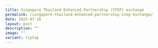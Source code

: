 ```yaml
---
title: Singapore Thailand Enhanced Partnership (STEP) exchange
permalink: /singapore-thailand-enhanced-partnership-step-exchange/
date: 2025-07-16
layout: post
description: ""
image: ""
variant: tiptap
---
```

